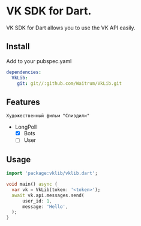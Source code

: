 # VK SDK for Dart.

VK SDK for Dart allows you to use the VK API easily.

## Install

Add to your pubspec.yaml

```yaml
dependencies:
  VkLib:
    git: git//:github.com/Waitrum/VkLib.git
```

## Features

```Художественный фильм "Спиздили"```

- LongPoll
    - [x] Bots
    - [ ] User

## Usage

```dart
import 'package:vklib/vklib.dart';

void main() async {
  var vk = VkLib(token: '<token>');
  await vk.api.messages.send(
      user_id: 1,
      message: 'Hello',
  );
}
```



